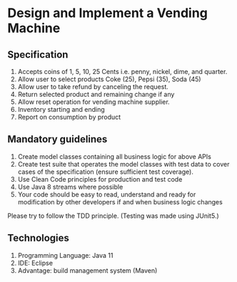 # Design and Implement a Vending Machine

## Specification
1. Accepts coins of 1, 5, 10, 25 Cents i.e. penny, nickel, dime, and quarter.
2. Allow user to select products Coke (25), Pepsi (35), Soda (45)
3. Allow user to take refund by canceling the request.
4. Return selected product and remaining change if any
5. Allow reset operation for vending machine supplier.
6. Inventory starting and ending
7. Report on consumption by product

## Mandatory guidelines
1. Create model classes containing all business logic for above APIs
2. Create test suite that operates the model classes with test data to cover cases of the specification
(ensure sufficient test coverage).
3. Use Clean Code principles for production and test code
4. Use Java 8 streams where possible
5. Your code should be easy to read, understand and ready for modification by other developers if and
when business logic changes

Please try to follow the TDD principle. (Testing was made using JUnit5.)

## Technologies
1. Programming Language: Java 11
2. IDE: Eclipse 
3. Advantage: build management system (Maven)



